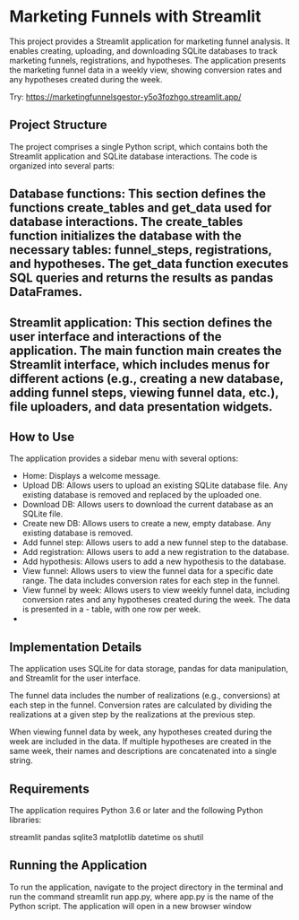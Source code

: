 # Marketing Funnels with Streamlit
This project provides a Streamlit application for marketing funnel analysis. It enables creating, uploading, and downloading SQLite databases to track marketing funnels, registrations, and hypotheses. The application presents the marketing funnel data in a weekly view, showing conversion rates and any hypotheses created during the week.

Try: https://marketingfunnelsgestor-y5o3fozhgo.streamlit.app/

## Project Structure
The project comprises a single Python script, which contains both the Streamlit application and SQLite database interactions. The code is organized into several parts:

## Database functions: This section defines the functions create_tables and get_data used for database interactions. The create_tables function initializes the database with the necessary tables: funnel_steps, registrations, and hypotheses. The get_data function executes SQL queries and returns the results as pandas DataFrames.

## Streamlit application: This section defines the user interface and interactions of the application. The main function main creates the Streamlit interface, which includes menus for different actions (e.g., creating a new database, adding funnel steps, viewing funnel data, etc.), file uploaders, and data presentation widgets.

## How to Use
The application provides a sidebar menu with several options:

- Home: Displays a welcome message.
- Upload DB: Allows users to upload an existing SQLite database file. Any existing database is removed and replaced by the uploaded one.
- Download DB: Allows users to download the current database as an SQLite file.
- Create new DB: Allows users to create a new, empty database. Any existing database is removed.
- Add funnel step: Allows users to add a new funnel step to the database.
- Add registration: Allows users to add a new registration to the database.
- Add hypothesis: Allows users to add a new hypothesis to the database.
- View funnel: Allows users to view the funnel data for a specific date range. The data includes conversion rates for each step in the funnel.
- View funnel by week: Allows users to view weekly funnel data, including conversion rates and any hypotheses created during the week. The data is presented in a - table, with one row per week.
- 
## Implementation Details
The application uses SQLite for data storage, pandas for data manipulation, and Streamlit for the user interface.

The funnel data includes the number of realizations (e.g., conversions) at each step in the funnel. Conversion rates are calculated by dividing the realizations at a given step by the realizations at the previous step.

When viewing funnel data by week, any hypotheses created during the week are included in the data. If multiple hypotheses are created in the same week, their names and descriptions are concatenated into a single string.

## Requirements
The application requires Python 3.6 or later and the following Python libraries:

streamlit
pandas
sqlite3
matplotlib
datetime
os
shutil

## Running the Application
To run the application, navigate to the project directory in the terminal and run the command streamlit run app.py, where app.py is the name of the Python script. The application will open in a new browser window
